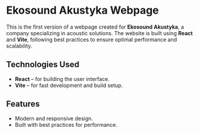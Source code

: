 # Ekosound Akustyka Webpage

This is the first version of a webpage created for **Ekosound Akustyka**, a company specializing in acoustic solutions. The website is built using **React** and **Vite**, following best practices to ensure optimal performance and scalability.

## Technologies Used

- **React** – for building the user interface.
- **Vite** – for fast development and build setup.

## Features

- Modern and responsive design.
- Built with best practices for performance.
